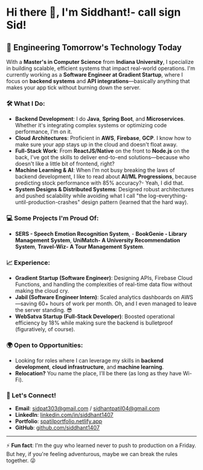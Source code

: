 # Hi there 👋, I'm Siddhant!- call sign Sid!

## 🚀 Engineering Tomorrow's Technology Today

With a **Master's in Computer Science** from **Indiana University**, I specialize in building scalable, efficient systems that impact real-world operations. I'm currently working as a **Software Engineer at Gradient Startup**, where I focus on **backend systems** and **API integrations**—basically anything that makes your app tick without burning down the server.

### 🛠 What I Do:
- **Backend Development**: I do **Java**, **Spring Boot**, and **Microservices**. Whether it's integrating complex systems or optimizing code performance, I'm on it.
- **Cloud Architectures**: Proficient in **AWS**, **Firebase**, **GCP**. I know how to make sure your app stays up in the cloud and doesn't float away.
- **Full-Stack Work**: From **ReactJS/Native** on the front to **Node.js** on the back, I've got the skills to deliver end-to-end solutions—because who doesn't like a little bit of frontend, right?
- **Machine Learning & AI**: When I’m not busy breaking the laws of backend development, I like to read about **AI/ML Progressions**, because predicting stock performance with 85% accuracy?- Yeah, I did that.
- **System Designs & Distributed Systems**: Designed robust architectures and pushed scalability while avoiding what I call "the log-everything-until-production-crashes" design pattern (learned that the hard way).

### 💻 Some Projects I'm Proud Of:
- **SERS - Speech Emotion Recognition System**, - **BookGenie - Library Management System**,  **UniMatch- A University Recommendation System**, **Travel-Wiz- A Tour Management System**. 
  
### 📈 Experience:
- **Gradient Startup (Software Engineer)**: Designing APIs, Firebase Cloud Functions, and handling the complexities of real-time data flow without making the cloud cry.
- **Jabil (Software Engineer Intern)**: Scaled analytics dashboards on AWS—saving 60+ hours of work per month. Oh, and I even managed to leave the server standing. 😎
- **WebSatva Startup (Full-Stack Developer)**: Boosted operational efficiency by 18% while making sure the backend is bulletproof (figuratively, of course).

### 🌍 Open to Opportunities:
- Looking for roles where I can leverage my skills in **backend development**, **cloud infrastructure**, and **machine learning**.
- **Relocation?** You name the place, I’ll be there (as long as they have Wi-Fi).

### 🤝 Let's Connect!
- **Email**: sidpat303@gmail.com / sidhantpatil04@gmail.com 
- **LinkedIn**: [linkedin.com/in/siddhant1407](https://linkedin.com/in/siddhant1407/)
- **Portfolio**: [spatilportfolio.netlify.app](https://spatilportfolio.netlify.app/)
- **GitHub**: [github.com/siddhant1407](https://github.com/siddhant1407)

---

⚡ **Fun fact**: I’m the guy who learned never to push to production on a Friday. But hey, if you're feeling adventurous, maybe we can break the rules together. 😜
